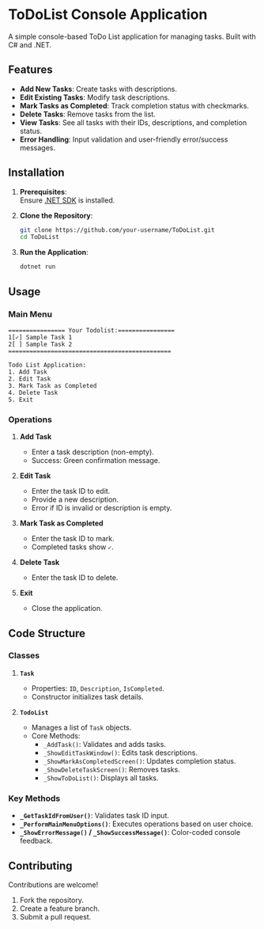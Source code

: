 # ToDoList Console Application

A simple console-based ToDo List application for managing tasks. Built with C# and .NET.

## Features

- **Add New Tasks**: Create tasks with descriptions.
- **Edit Existing Tasks**: Modify task descriptions.
- **Mark Tasks as Completed**: Track completion status with checkmarks.
- **Delete Tasks**: Remove tasks from the list.
- **View Tasks**: See all tasks with their IDs, descriptions, and completion status.
- **Error Handling**: Input validation and user-friendly error/success messages.

## Installation

1. **Prerequisites**:  
   Ensure [.NET SDK](https://dotnet.microsoft.com/download) is installed.

2. **Clone the Repository**:  
   ```bash
   git clone https://github.com/your-username/ToDoList.git
   cd ToDoList
   ```

3. **Run the Application**:  
   ```bash
   dotnet run
   ```

## Usage

### Main Menu
```
================ Your Todolist:================
1[✓] Sample Task 1
2[ ] Sample Task 2
==============================================

Todo List Application:
1. Add Task
2. Edit Task
3. Mark Task as Completed
4. Delete Task
5. Exit
```

### Operations
1. **Add Task**  
   - Enter a task description (non-empty).  
   - Success: Green confirmation message.  

2. **Edit Task**  
   - Enter the task ID to edit.  
   - Provide a new description.  
   - Error if ID is invalid or description is empty.  

3. **Mark Task as Completed**  
   - Enter the task ID to mark.  
   - Completed tasks show `✓`.  

4. **Delete Task**  
   - Enter the task ID to delete.  

5. **Exit**  
   - Close the application.  

## Code Structure

### Classes
1. **`Task`**  
   - Properties: `ID`, `Description`, `IsCompleted`.  
   - Constructor initializes task details.  

2. **`TodoList`**  
   - Manages a list of `Task` objects.  
   - Core Methods:  
     - `_AddTask()`: Validates and adds tasks.  
     - `_ShowEditTaskWindow()`: Edits task descriptions.  
     - `_ShowMarkAsCompletedScreen()`: Updates completion status.  
     - `_ShowDeleteTaskScreen()`: Removes tasks.  
     - `_ShowToDoList()`: Displays all tasks.  

### Key Methods
- **`_GetTaskIdFromUser()`**: Validates task ID input.  
- **`_PerformMainMenuOptions()`**: Executes operations based on user choice.  
- **`_ShowErrorMessage()` / `_ShowSuccessMessage()`**: Color-coded console feedback.  

## Contributing
Contributions are welcome!  
1. Fork the repository.  
2. Create a feature branch.  
3. Submit a pull request.
